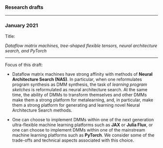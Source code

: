 ### Research drafts

---

### January 2021

Title:

_Dataflow matrix machines, tree-shaped flexible tensors, neural architecture search, and PyTorch_

---

Focus of this draft: 

  * Dataflow matrix machines have strong affinity with methods of **Neural Architecture Search (NAS)**.
    In particular, when one reformulates program synthesis as DMM synthesis, the task of
    _learning program sketches_ is reformulated as neural architecture search. At the same time,
    the ability of DMMs to transform themselves and other DMMs make them a strong platform
    for metalearning, and, in particular, make them a strong platform for generating and learning
    novel Neural Architecture Search methods.

  * One can choose to implement DMMs within one of the next generation ultra-flexible machine
    learning platforms such as **JAX** or **Julia Flux**, or one can choose to implement DMMs within
    one of the mainstream machine learning platforms such as **PyTorch**. We consider some of the trade-offs
    and technical aspects associated with this choice.
